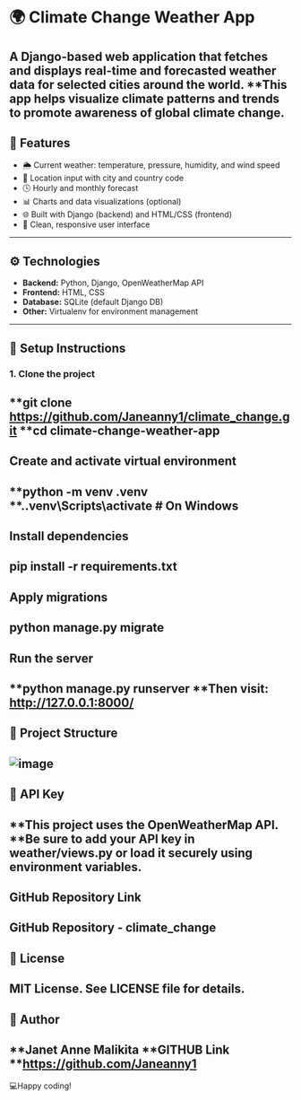 # 🌍 Climate Change Weather App
**A Django-based web application that fetches and displays real-time and forecasted weather data for selected cities around the world.** 
**This app helps visualize climate patterns and trends to promote awareness of global climate change.
---
## 📌 Features

- 🌦️ Current weather: temperature, pressure, humidity, and wind speed
- 📍 Location input with city and country code
- 🕓 Hourly and monthly forecast
- 📊 Charts and data visualizations (optional)
- 🌐 Built with Django (backend) and HTML/CSS (frontend)
- 🌈 Clean, responsive user interface
---
## ⚙️ Technologies

- **Backend:** Python, Django, OpenWeatherMap API
- **Frontend:** HTML, CSS
- **Database:** SQLite (default Django DB)
- **Other:** Virtualenv for environment management
---
## 🚀 Setup Instructions

### 1. Clone the project
**git clone https://github.com/Janeanny1/climate_change.git
**cd climate-change-weather-app
---
## Create and activate virtual environment
**python -m venv .venv
**.\.venv\Scripts\activate  # On Windows
---
## Install dependencies
pip install -r requirements.txt
---
## Apply migrations
python manage.py migrate
---
## Run the server
**python manage.py runserver
**Then visit: http://127.0.0.1:8000/
---
## 📁 Project Structure
![image](https://github.com/user-attachments/assets/7a03464c-04f9-4526-9a77-9be7abd84c11)
---
## 🔑 API Key
**This project uses the OpenWeatherMap API. 
**Be sure to add your API key in weather/views.py or load it securely using environment variables.
---
## GitHub Repository Link
GitHub Repository - climate_change
---
## 📌 License
MIT License. See LICENSE file for details.
---
## 👤 Author
**Janet Anne Malikita
**GITHUB Link 
**https://github.com/Janeanny1
---
💻Happy coding!

